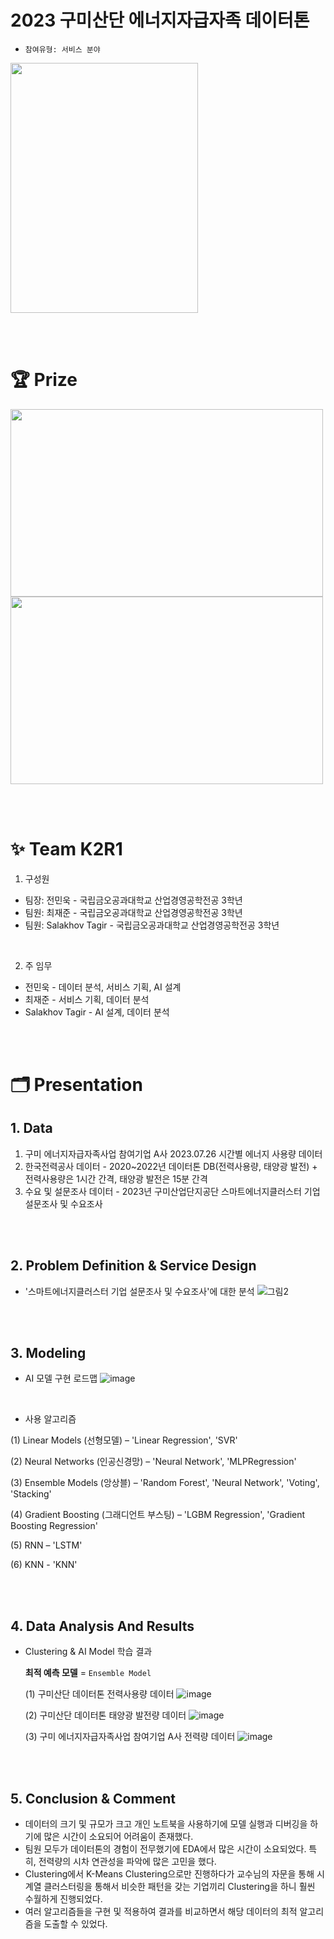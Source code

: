 # 2023 구미산단 에너지자급자족 데이터톤
* `참여유형: 서비스 분야`
<img src="https://github.com/jaejunchoe/2023-Gumi-Industrial-Complex-Energy-Self-Sufficiency-Datathon/assets/157339263/73e027be-996b-4158-a8f6-0156e6bbca57" width="300" height="400">

<br/><br/>

# 🏆 Prize
<img src="https://github.com/jaejunchoe/2023-Gumi-Industrial-Complex-Energy-Self-Sufficiency-Datathon/assets/157339263/1b1364d4-ff4b-4278-9c78-8d7f293cbb80" width="500" height="300">
<img src="https://github.com/jaejunchoe/2023-Gumi-Industrial-Complex-Energy-Self-Sufficiency-Datathon/assets/157339263/2cdc6007-f802-46a1-924f-14b0b858d525" width="500" height="300">

<br/><br/>

# ✨ Team K2R1
1. 구성원
* 팀장: 전민욱 - 국립금오공과대학교 산업경영공학전공 3학년
* 팀원: 최재준 - 국립금오공과대학교 산업경영공학전공 3학년 
* 팀원: Salakhov Tagir - 국립금오공과대학교 산업경영공학전공 3학년

<br/>

2. 주 임무
* 전민욱 - 데이터 분석, 서비스 기획, AI 설계
* 최재준 - 서비스 기획, 데이터 분석
* Salakhov Tagir - AI 설계, 데이터 분석

<br/><br/>

# 🗂 Presentation
## 1. Data
1. 구미 에너지자급자족사업 참여기업 A사 2023.07.26 시간별 에너지 사용량 데이터
2. 한국전력공사 데이터 - 2020~2022년 데이터톤 DB(전력사용량, 태양광 발전) + 전력사용량은 1시간 간격, 태양광 발전은 15분 간격
3. 수요 및 설문조사 데이터 - 2023년 구미산업단지공단 스마트에너지클러스터 기업 설문조사 및 수요조사 

<br/><br/>
## 2. Problem Definition & Service Design
- '스마트에너지클러스터 기업 설문조사 및 수요조사'에 대한 분석
![그림2](https://github.com/jaejunchoe/2023-Gumi-Industrial-Complex-Energy-Self-Sufficiency-Datathon/assets/157339263/263efd29-44fa-4133-be35-2c3102746fa1)

<br/><br/>
## 3. Modeling
- AI 모델 구현 로드맵
![image](https://github.com/jaejunchoe/2023-Gumi-Industrial-Complex-Energy-Self-Sufficiency-Datathon/assets/157339263/b790f4db-db7f-46ac-b2f4-7a73f2e42b43)

<br/>

- 사용 알고리즘
  
(1) Linear Models (선형모델) – 'Linear Regression', 'SVR'

(2) Neural Networks (인공신경망) – 'Neural Network', 'MLPRegression'

(3) Ensemble Models (앙상블) – 'Random Forest', 'Neural Network', 'Voting', 'Stacking'

(4) Gradient Boosting (그래디언트 부스팅) – 'LGBM Regression', 'Gradient Boosting Regression'

(5) RNN – 'LSTM'

(6) KNN - 'KNN'

<br/><br/>
## 4. Data Analysis And Results 
- Clustering & AI Model 학습 결과

  **최적 예측 모델** = `Ensemble Model` 


     (1) 구미산단 데이터톤 전력사용량 데이터
     ![image](https://github.com/jaejunchoe/2023-Gumi-Industrial-Complex-Energy-Self-Sufficiency-Datathon/assets/157339263/4c01505b-8f5a-4e1f-882f-9826820a92cd)



     (2) 구미산단 데이터톤 태양광 발전량 데이터
     ![image](https://github.com/jaejunchoe/2023-Gumi-Industrial-Complex-Energy-Self-Sufficiency-Datathon/assets/157339263/3271426a-e849-440e-bb21-a1c0e6078cbb)



     (3) 구미 에너지자급자족사업 참여기업 A사 전력량 데이터
     ![image](https://github.com/jaejunchoe/2023-Gumi-Industrial-Complex-Energy-Self-Sufficiency-Datathon/assets/157339263/81966e72-1443-41c7-b2b9-28e19919435f)

<br/><br/>
## 5. Conclusion & Comment
- 데이터의 크기 및 규모가 크고 개인 노트북을 사용하기에 모델 실행과 디버깅을 하기에 많은 시간이 소요되어 어려움이 존재했다.
- 팀원 모두가 데이터톤의 경험이 전무했기에 EDA에서 많은 시간이 소요되었다. 특히, 전력량의 시차 연관성을 파악에 많은 고민을 했다.
- Clustering에서 K-Means Clustering으로만 진행하다가 교수님의 자문을 통해 시계열 클러스터링을 통해서 비슷한 패턴을 갖는 기업끼리 Clustering을 하니 훨씬 수월하게 진행되었다. 
- 여러 알고리즘들을 구현 및 적용하여 결과를 비교하면서 해당 데이터의 최적 알고리즘을 도출할 수 있었다.



